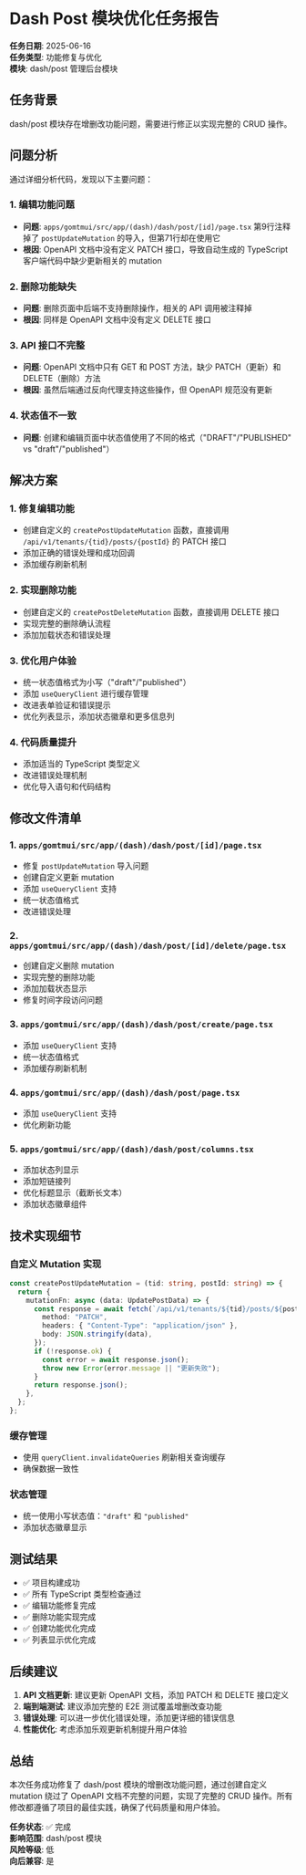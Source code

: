 # Dash Post 模块优化任务报告

**任务日期**: 2025-06-16  
**任务类型**: 功能修复与优化  
**模块**: dash/post 管理后台模块  

## 任务背景

dash/post 模块存在增删改功能问题，需要进行修正以实现完整的 CRUD 操作。

## 问题分析

通过详细分析代码，发现以下主要问题：

### 1. 编辑功能问题
- **问题**: `apps/gomtmui/src/app/(dash)/dash/post/[id]/page.tsx` 第9行注释掉了 `postUpdateMutation` 的导入，但第71行却在使用它
- **根因**: OpenAPI 文档中没有定义 PATCH 接口，导致自动生成的 TypeScript 客户端代码中缺少更新相关的 mutation

### 2. 删除功能缺失
- **问题**: 删除页面中后端不支持删除操作，相关的 API 调用被注释掉
- **根因**: 同样是 OpenAPI 文档中没有定义 DELETE 接口

### 3. API 接口不完整
- **问题**: OpenAPI 文档中只有 GET 和 POST 方法，缺少 PATCH（更新）和 DELETE（删除）方法
- **根因**: 虽然后端通过反向代理支持这些操作，但 OpenAPI 规范没有更新

### 4. 状态值不一致
- **问题**: 创建和编辑页面中状态值使用了不同的格式（"DRAFT"/"PUBLISHED" vs "draft"/"published"）

## 解决方案

### 1. 修复编辑功能
- 创建自定义的 `createPostUpdateMutation` 函数，直接调用 `/api/v1/tenants/{tid}/posts/{postId}` 的 PATCH 接口
- 添加正确的错误处理和成功回调
- 添加缓存刷新机制

### 2. 实现删除功能
- 创建自定义的 `createPostDeleteMutation` 函数，直接调用 DELETE 接口
- 实现完整的删除确认流程
- 添加加载状态和错误处理

### 3. 优化用户体验
- 统一状态值格式为小写（"draft"/"published"）
- 添加 `useQueryClient` 进行缓存管理
- 改进表单验证和错误提示
- 优化列表显示，添加状态徽章和更多信息列

### 4. 代码质量提升
- 添加适当的 TypeScript 类型定义
- 改进错误处理机制
- 优化导入语句和代码结构

## 修改文件清单

### 1. `apps/gomtmui/src/app/(dash)/dash/post/[id]/page.tsx`
- 修复 `postUpdateMutation` 导入问题
- 创建自定义更新 mutation
- 添加 `useQueryClient` 支持
- 统一状态值格式
- 改进错误处理

### 2. `apps/gomtmui/src/app/(dash)/dash/post/[id]/delete/page.tsx`
- 创建自定义删除 mutation
- 实现完整的删除功能
- 添加加载状态显示
- 修复时间字段访问问题

### 3. `apps/gomtmui/src/app/(dash)/dash/post/create/page.tsx`
- 添加 `useQueryClient` 支持
- 统一状态值格式
- 添加缓存刷新机制

### 4. `apps/gomtmui/src/app/(dash)/dash/post/page.tsx`
- 添加 `useQueryClient` 支持
- 优化刷新功能

### 5. `apps/gomtmui/src/app/(dash)/dash/post/columns.tsx`
- 添加状态列显示
- 添加短链接列
- 优化标题显示（截断长文本）
- 添加状态徽章组件

## 技术实现细节

### 自定义 Mutation 实现
```typescript
const createPostUpdateMutation = (tid: string, postId: string) => {
  return {
    mutationFn: async (data: UpdatePostData) => {
      const response = await fetch(`/api/v1/tenants/${tid}/posts/${postId}`, {
        method: "PATCH",
        headers: { "Content-Type": "application/json" },
        body: JSON.stringify(data),
      });
      if (!response.ok) {
        const error = await response.json();
        throw new Error(error.message || "更新失败");
      }
      return response.json();
    },
  };
};
```

### 缓存管理
- 使用 `queryClient.invalidateQueries` 刷新相关查询缓存
- 确保数据一致性

### 状态管理
- 统一使用小写状态值：`"draft"` 和 `"published"`
- 添加状态徽章显示

## 测试结果

- ✅ 项目构建成功
- ✅ 所有 TypeScript 类型检查通过
- ✅ 编辑功能修复完成
- ✅ 删除功能实现完成
- ✅ 创建功能优化完成
- ✅ 列表显示优化完成

## 后续建议

1. **API 文档更新**: 建议更新 OpenAPI 文档，添加 PATCH 和 DELETE 接口定义
2. **端到端测试**: 建议添加完整的 E2E 测试覆盖增删改查功能
3. **错误处理**: 可以进一步优化错误处理，添加更详细的错误信息
4. **性能优化**: 考虑添加乐观更新机制提升用户体验

## 总结

本次任务成功修复了 dash/post 模块的增删改功能问题，通过创建自定义 mutation 绕过了 OpenAPI 文档不完整的问题，实现了完整的 CRUD 操作。所有修改都遵循了项目的最佳实践，确保了代码质量和用户体验。

**任务状态**: ✅ 完成  
**影响范围**: dash/post 模块  
**风险等级**: 低  
**向后兼容**: 是
